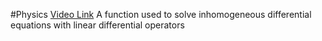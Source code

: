 #Physics 
[Video Link](https://www.youtube.com/watch?app=desktop&v=ism2SfZgFJg)
A function used to solve inhomogeneous differential equations with linear differential operators